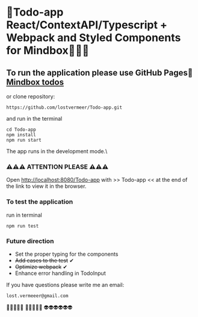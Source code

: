 # 📝Todo-app React/ContextAPI/Typescript + Webpack and Styled Components for Mindbox🧠🧠🧠

## To run the application please use GitHub Pages🐙 [Mindbox todos](https://lostvermeer.github.io/Todo-app/)

or
clone repository:

```
https://github.com/lostvermeer/Todo-app.git
```

and run in the terminal

```
cd Todo-app
npm install
npm run start
```

The app runs in the development mode.\

### ⚠⚠⚠ ATTENTION PLEASE ⚠⚠⚠

Open [http://localhost:8080/Todo-app](http://localhost:8080/Todo-app) with >> Todo-app << at the end of the link to view it in the browser.

### To test the application

run in terminal

```
npm run test
```

### Future direction

- Set the proper typing for the components
- ~~Add cases to the test~~ ✔
- ~~Optimize webpack~~ ✔
- Enhance error handling in TodoInput

If you have questions please write me an email:

```
lost.vermeeer@gmail.com
```

👾👾👾👾👾
💩💩💩💩💩
👽👽👽👽👽👽
